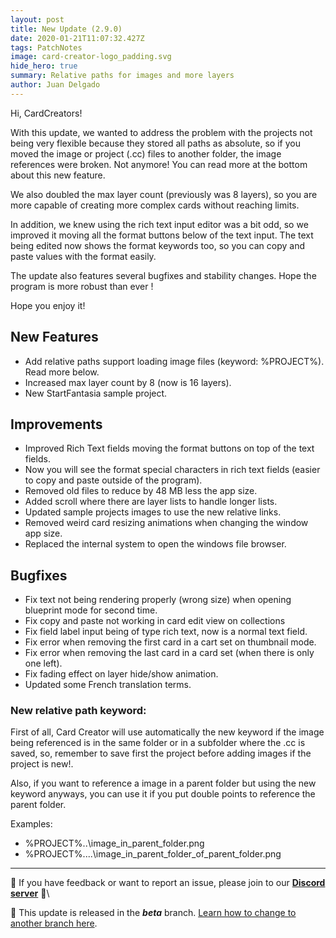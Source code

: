 ```yaml
---
layout: post
title: New Update (2.9.0)
date: 2020-01-21T11:07:32.427Z
tags: PatchNotes
image: card-creator-logo_padding.svg
hide_hero: true
summary: Relative paths for images and more layers
author: Juan Delgado
---
```


Hi, CardCreators!

With this update, we wanted to address the problem with the projects not being very flexible because they stored all paths as absolute, so if you moved the image or project (.cc) files to another folder, the image references were broken.
Not anymore! You can read more at the bottom about this new feature.

We also doubled the max layer count (previously was 8 layers), so you are more capable of creating more complex cards without reaching limits.

In addition, we knew using the rich text input editor was a bit odd, so we improved it moving all the format buttons below of the text input. The text being edited now shows the format keywords too, so you can copy and paste values with the format easily.

The update also features several bugfixes and stability changes. Hope the program is more robust than ever !

Hope you enjoy it!

## New Features
- Add relative paths support loading image files (keyword: %PROJECT%). Read more below.
- Increased max layer count by 8 (now is 16 layers).
- New StartFantasia sample project.


## Improvements
- Improved Rich Text fields moving the format buttons on top of the text fields.
- Now you will see the format special characters in rich text fields (easier to copy and paste outside of the program).
- Removed old files to reduce by 48 MB less the app size.
- Added scroll where there are layer lists to handle longer lists.
- Updated sample projects images to use the new relative links.
- Removed weird card resizing animations when changing the window app size.
- Replaced the internal system to open the windows file browser.


## Bugfixes
- Fix text not being rendering properly (wrong size) when opening blueprint mode for second time.
- Fix copy and paste not working in card edit view on collections
- Fix field label input being of type rich text, now is a normal text field.
- Fix error when removing the first card in a cart set on thumbnail mode.
- Fix error when removing the last card in a card set (when there is only one left).
- Fix fading effect on layer hide/show animation.
- Updated some French translation terms.


### New relative path keyword:

First of all, Card Creator will use automatically the new keyword if the image being referenced is in the same folder or in a subfolder where the .cc is saved, so, remember to save first the project before adding images if the project is new!.

Also, if you want to reference a image in a parent folder but using the new keyword anyways, you can use it if you put double points to reference the parent folder.

Examples:
- %PROJECT%\..\image_in_parent_folder.png
- %PROJECT%\..\..\image_in_parent_folder_of_parent_folder.png

---

📌 If you have feedback or want to report an issue, please join to our **[Discord server](http://discord.gg/pixelatto)** 💬\

📌 This update is released in the ***beta*** branch. [Learn how to change to another branch here](/blog/beta-and-legacy-versions).